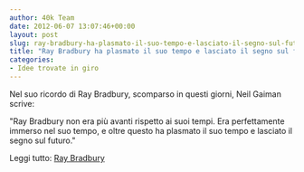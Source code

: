 ```yaml
---
author: 40k Team
date: 2012-06-07 13:07:46+00:00
layout: post
slug: ray-bradbury-ha-plasmato-il-suo-tempo-e-lasciato-il-segno-sul-futuro
title: "Ray Bradbury ha plasmato il suo tempo e lasciato il segno sul futuro"
categories:
- Idee trovate in giro
---
```


Nel suo ricordo di Ray Bradbury, scomparso in questi giorni, Neil Gaiman scrive:

"Ray Bradbury non era più avanti rispetto ai suoi tempi. Era perfettamente immerso nel suo tempo, e oltre questo ha plasmato il suo tempo e lasciato il segno sul futuro."

Leggi tutto: [Ray Bradbury](http://journal.neilgaiman.com/2012/06/ray-bradbury.html)
